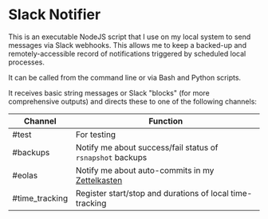 # Slack Notifier

This is an executable NodeJS script that I use on my local system to send
messages via Slack webhooks. This allows me to keep a backed-up and
remotely-accessible record of notifications triggered by scheduled local
processes.

It can be called from the command line or via Bash and Python scripts.

It receives basic string messages or Slack "blocks" (for more comprehensive
outputs) and directs these to one of the following channels:

| Channel        | Function                                                   |
| -------------- | ---------------------------------------------------------- |
| #test          | For testing                                                |
| #backups       | Notify me about success/fail status of `rsnapshot` backups |
| #eolas         | Notify me about auto-commits in my [Zettelkasten]()        |
| #time_tracking | Register start/stop and durations of local time-tracking   |
